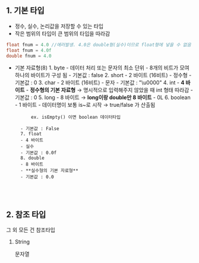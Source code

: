 ## 1. 기본 타입

- 정수, 실수, 논리값을 저장할 수 있는 타입
- 작은 범위의 타입이 큰 범위의 타입을 따라감

```java
float fnum = 4.0 //에러발생. 4.0은 double형(실수)이므로 float형에 넣을 수 없음 
float fnum = 4.0f
double fnum = 4.0
```

- 기본 자료형(8)
        1. byte 
        - 데이터 처리 또는 문자의 최소 단위
        - 8개의 비트가 모여 하나의 바이트가 구성 됨
        - 기본값 : false
        2. short
        - 2 바이트 (16비트)
        - 정수형
        - 기본값 : 0
        3. char
        - 2 바이트 (16비트)
        - 문자
        - 기본값 : "\u0000"
        4.  int
        - **4 바이트**
        - **정수형의 기본 자료형** → 명시적으로 입력해주지 않았을 때 int 형태 따라감
        - 기본값 : 0
        5.  long
        - 8 바이트 → **long이랑 double만 8 바이트**
        - 0L
        6. boolean
        - 1 바이트
        - 데이터명이 보통 is~로 시작 → true/false 가 산출됨

            ex. isEmpty() 이면 boolean 데이터타입

        - 기본값 : False
        7. float
        - 4 바이트
        - 실수
        - 기본값 : 0.0f
        8. double
        - 8 바이트
        - **실수형의 기본 자료형**
        - 기본값 : 0.0
<br><br>
## 2. 참조 타입

그 외 모든 건 참조타입

1. String

    문자열
